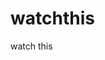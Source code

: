 watchthis
=========

watch this












































































































































































